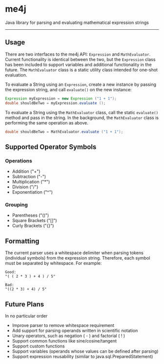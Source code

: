 me4j
=============

Java library for parsing and evaluating mathematical expression strings

---

## Usage

There are two interfaces to the me4j API: `Expression` and `MathEvaluator`.  Current functionality is identical between
the two, but the `Expression` class has been included to support variables and additional functionality in the future.
The `MathEvaluator` class is a static utility class intended for one-shot evaluation.

To evaluate a String using an `Expression`, create a new instance by passing the expression string, and call
`evaluate()` on the new instance:

```java
Expression myExpression = new Expression ("1 + 1");
double shouldBeTwo = myExpression.evaluate ();
```

To evaluate a String using the `MathEvaluator` class, call the static `evaluate()` method and pass in the string.  In
the background, the `MathEvaluator` class is performing the same operation as above.

```java
double shouldBeTwo = MathEvaluator.evaluate ("1 + 1");
```

## Supported Operator Symbols

### Operations
- Addition ("+")
- Subtraction ("-")
- Multiplication ("*")
- Division ("/")
- Exponentiation ("^")

### Grouping
- Parentheses ("()")
- Square Brackets ("[]")
- Curly Brackets ("{}")

## Formatting

The current parser uses a whitespace delimiter when parsing tokens (individual symbols) from the expression string.
Therefore, each symbol must be separated by whitespace.  For example:

    Good:
    "( ( 2 * 3 ) + 4 ) / 5"

    Bad:
    "((2 * 3) + 4) / 5"

## Future Plans

In no particular order

- Improve parser to remove whitespace requirement
- Add support for parsing operands written in scientific notation
- Unary operators, such as negation ( - ) and factorial ( ! )
- Support common functions like sine/cosine/tangent
- Support custom functions
- Support variables (operands whose values can be defined after parsing)
- Support expression reusability (similar to java.sql.PreparedStatement)